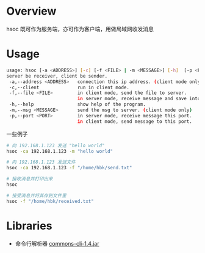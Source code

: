 # Overview

hsoc 既可作为服务端，亦可作为客户端，用做局域网收发消息

# Usage

```bash
usage: hsoc [-a <ADDRESS>] [-c] [-f <FILE> | -m <MESSAGE>] [-h]  [-p <PORT>]
server be receiver, client be sender.
 -a,--address <ADDRESS>   connection this ip address. (client mode only)
 -c,--client              run in client mode.
 -f,--file <FILE>         in client mode, send the file to server.
                          in server mode, receive message and save into file.
 -h,--help                show help of the program.
 -m,--msg <MESSAGE>       send the msg to server. (client mode only)
 -p,--port <PORT>         in server mode, receive message this port.
                          in client mode, send message to this port.
```

一些例子

```bash
# 向 192.168.1.123 发送 "hello world"
hsoc -ca 192.168.1.123 -m "hello world"

# 向 192.168.1.123 发送文件
hsoc -ca 192.168.1.123 -f "/home/hbk/send.txt"

# 接收消息并打印出来
hsoc

# 接受消息并将其存到文件里
hsoc -f "/home/hbk/received.txt"
```

# Libraries

+ 命令行解析器 [commons-cli-1.4.jar](http://commons.apache.org/proper/commons-cli/download_cli.cgi)